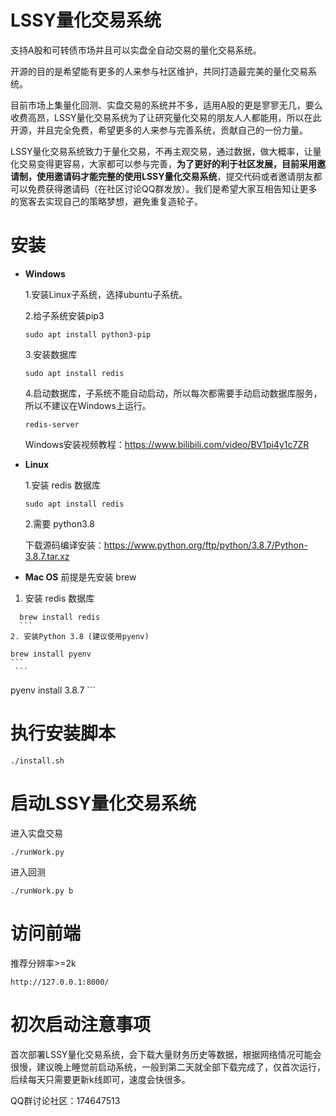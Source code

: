 # LSSY量化交易系统

支持A股和可转债市场并且可以实盘全自动交易的量化交易系统。

开源的目的是希望能有更多的人来参与社区维护，共同打造最完美的量化交易系统。

目前市场上集量化回测、实盘交易的系统并不多，适用A股的更是寥寥无几，要么收费高昂，LSSY量化交易系统为了让研究量化交易的朋友人人都能用，所以在此开源，并且完全免费，希望更多的人来参与完善系统，贡献自己的一份力量。

LSSY量化交易系统致力于量化交易，不再主观交易，通过数据，做大概率，让量化交易变得更容易，大家都可以参与完善，**为了更好的利于社区发展，目前采用邀请制，使用邀请码才能完整的使用LSSY量化交易系统**，提交代码或者邀请朋友都可以免费获得邀请码（在社区讨论QQ群发放）。我们是希望大家互相告知让更多的宽客去实现自己的策略梦想，避免重复造轮子。

# 安装

  * **Windows**
  
    1.安装Linux子系统，选择ubuntu子系统。
    
    2.给子系统安装pip3
    
    ```
    sudo apt install python3-pip
    ```
    
    3.安装数据库
    
    ```
    sudo apt install redis
    ```
    
    4.启动数据库，子系统不能自动启动，所以每次都需要手动启动数据库服务，所以不建议在Windows上运行。
    
    ```
    redis-server
    ```
    
    Windows安装视频教程：https://www.bilibili.com/video/BV1pi4y1c7ZR
  
  * **Linux**
  
    1.安装 redis 数据库
    
    ```
    sudo apt install redis
    ```

    2.需要 python3.8
    
    下载源码编译安装：https://www.python.org/ftp/python/3.8.7/Python-3.8.7.tar.xz

 * **Mac OS**
 前提是先安装 brew 
 1. 安装 redis 数据库
  ```
    brew install redis
    ```
 2. 安装Python 3.8 (建议使用pyenv) 
 ```
    brew install pyenv
    ```
     ```
   pyenv install 3.8.7
    ```
   

# 执行安装脚本

```
./install.sh
```

# 启动LSSY量化交易系统

进入实盘交易

```
./runWork.py
```

进入回测

```
./runWork.py b
```

# 访问前端

推荐分辨率>=2k

```
http://127.0.0.1:8000/
```

# 初次启动注意事项

首次部署LSSY量化交易系统，会下载大量财务历史等数据，根据网络情况可能会很慢，建议晚上睡觉前启动系统，一般到第二天就全部下载完成了，仅首次运行，后续每天只需要更新k线即可，速度会快很多。

QQ群讨论社区：174647513





